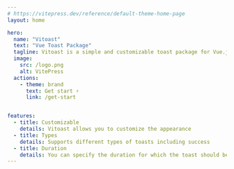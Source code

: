 ```yaml
---
# https://vitepress.dev/reference/default-theme-home-page
layout: home

hero:
  name: "Vitoast"
  text: "Vue Toast Package"
  tagline: Vitoast is a simple and customizable toast package for Vue.js, designed to provide user-friendly notifications.
  image:
    src: /logo.png
    alt: VitePress
  actions:
    - theme: brand
      text: Get start ⚡
      link: /get-start


features:
  - title: Customizable
    details: Vitoast allows you to customize the appearance
  - title: Types
    details: Supports different types of toasts including success
  - title: Duration
    details: You can specify the duration for which the toast should be displayed
---
```

